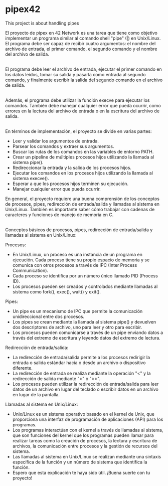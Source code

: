 # pipex42
This project is about handling pipes<br>

El proyecto de pipex en 42 Network es una tarea que tiene como objetivo implementar un programa similar al comando shell "pipe" (|) en Unix/Linux. El programa debe ser capaz de recibir cuatro argumentos: el nombre del archivo de entrada, el primer comando, el segundo comando y el nombre del archivo de salida. <br><br>

El programa debe leer el archivo de entrada, ejecutar el primer comando en los datos leídos, tomar su salida y pasarla como entrada al segundo comando, y finalmente escribir la salida del segundo comando en el archivo de salida.<br><br>

Además, el programa debe utilizar la función execve para ejecutar los comandos. También debe manejar cualquier error que pueda ocurrir, como errores en la lectura del archivo de entrada o en la escritura del archivo de salida.<br><br>

En términos de implementación, el proyecto se divide en varias partes:<br>

* Leer y validar los argumentos de entrada.
* Parsear los comandos y extraer sus argumentos.
* Buscar las rutas de los comandos en las variables de entorno PATH.
* Crear un pipeline de múltiples procesos hijos utilizando la llamada al sistema pipe().
* Redireccionar la entrada y la salida de los procesos hijos.
* Ejecutar los comandos en los procesos hijos utilizando la llamada al sistema execve().
* Esperar a que los procesos hijos terminen su ejecución.
* Manejar cualquier error que pueda ocurrir.<br>

En general, el proyecto requiere una buena comprensión de los conceptos de procesos, pipes, redirección de entrada/salida y llamadas al sistema en Unix/Linux. También es importante saber cómo trabajar con cadenas de caracteres y funciones de manejo de memoria en C.<br><br>

Conceptos básicos de procesos, pipes, redirección de entrada/salida y llamadas al sistema en Unix/Linux:<br>

Procesos:<br>

* En Unix/Linux, un proceso es una instancia de un programa en ejecución. Cada proceso tiene su propio espacio de memoria y se comunica con otros procesos a través de IPC (Inter Process Communication).
* Cada proceso se identifica por un número único llamado PID (Process ID).
* Los procesos pueden ser creados y controlados mediante llamadas al sistema como fork(), exec(), wait() y exit().<br>

Pipes:<br>

* Un pipe es un mecanismo de IPC que permite la comunicación unidireccional entre dos procesos.
* Los pipes se crean mediante la llamada al sistema pipe() y devuelven dos descriptores de archivo, uno para leer y otro para escribir.
* Los procesos pueden comunicarse a través de un pipe enviando datos a través del extremo de escritura y leyendo datos del extremo de lectura.<br>

Redirección de entrada/salida:<br>

* La redirección de entrada/salida permite a los procesos redirigir la entrada o salida estándar hacia o desde un archivo o dispositivo diferente.
* La redirección de entrada se realiza mediante la operación "<" y la redirección de salida mediante ">" o ">>".
* Los procesos pueden utilizar la redirección de entrada/salida para leer datos de un archivo en lugar del teclado o escribir datos en un archivo en lugar de la pantalla.<br>

Llamadas al sistema en Unix/Linux:<br>

* Unix/Linux es un sistema operativo basado en el kernel de Unix, que proporciona una interfaz de programación de aplicaciones (API) para los programas.
* Los programas interactúan con el kernel a través de llamadas al sistema, que son funciones del kernel que los programas pueden llamar para realizar tareas como la creación de procesos, la lectura y escritura de archivos, la comunicación entre procesos y la gestión de recursos del sistema.
* Las llamadas al sistema en Unix/Linux se realizan mediante una sintaxis específica de la función y un número de sistema que identifica la función.
* Espero que esta explicación te haya sido útil. ¡Buena suerte con tu proyecto!
